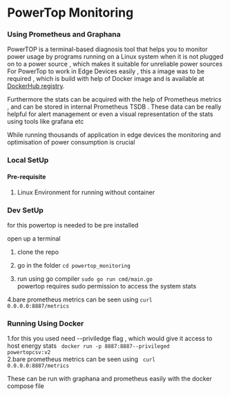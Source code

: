 <h1>PowerTop Monitoring</h1>
<h3>Using Prometheus and Graphana</h3>

<p>PowerTOP is a terminal-based diagnosis tool that helps you to monitor power usage by programs running on a Linux system when it is not plugged on to a power source , which makes it suitable for unreliable power sources
For PowerTop to work in Edge Devices easily , this a image was to be required , which is build with help of Docker image and is available at <a href="https://hub.docker.com/">DockerHub registry</a>. </p>
<p>Furthermore the stats can be acquired with the help of Prometheus metrics , and can be stored in internal Prometheus TSDB . These data can be really helpful for alert management or even a visual representation of the stats using tools like grafana etc</p>

<p>While running thousands of application in edge devices the monitoring and optimisation of power consumption is crucial </p>

<h3>Local SetUp</h3>
<h4>Pre-requisite</h4>
<ol>
   <li>Linux Environment for running without container<ul>
</ol>


<h3>Dev SetUp</h3>

for this powertop is needed to be pre installed

open up a terminal

1. clone the repo 

2. go in the folder <code>cd powertop_monitoring</code>  

3. run using go compiler <code>sudo go run cmd/main.go</code>  
   powertop requires sudo permission to access the system stats

4.bare prometheus metrics can be seen using <code>curl 0.0.0.0:8887/metrics</code>

<h3>Running Using Docker</h3>

1.for this you used need --priviledge flag , which would give it access to host energy stats
    <code> docker run -p 8887:8887--privileged powertopcsv:v2</code>  
2.bare prometheus metrics can be seen using <code> curl 0.0.0.0:8887/metrics</code>  

These can be run with graphana and prometheus easily with the docker compose file


